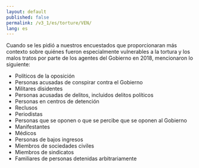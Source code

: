 ```yaml
---
layout: default
published: false
permalink: /v3_1/es/torture/VEN/
lang: es
---
```


Cuando se les pidió a nuestros encuestados que proporcionaran más contexto sobre quiénes fueron especialmente vulnerables a la tortura y los malos tratos por parte de los agentes del Gobierno en 2018, mencionaron lo siguiente:
-	Políticos de la oposición
-	Personas acusadas de conspirar contra el Gobierno
-	Militares disidentes
-	Personas acusadas de delitos, incluidos delitos políticos
-	Personas en centros de detención
-	Reclusos
-	Periodistas
-	Personas que se oponen o que se percibe que se oponen al Gobierno
-	Manifestantes
-	Médicos
-	Personas de bajos ingresos 
-	Miembros de sociedades civiles
-	Miembros de sindicatos
-	Familiares de personas detenidas arbitrariamente

